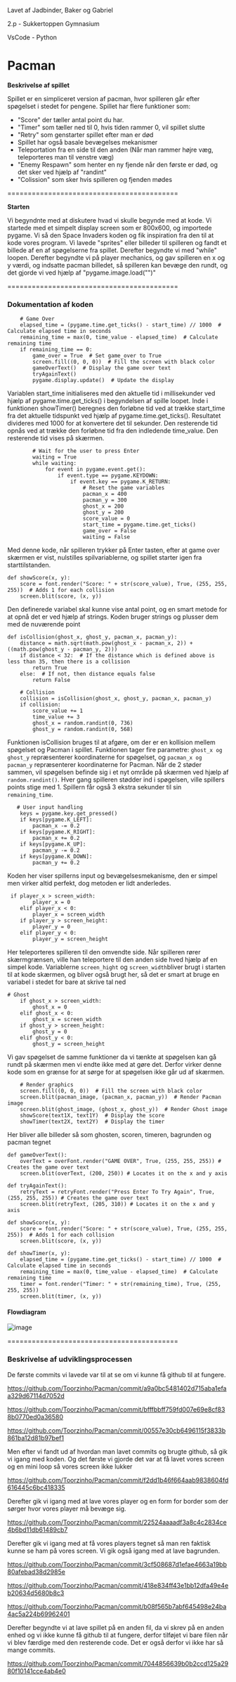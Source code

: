 Lavet af Jadbinder, Baker og Gabriel

2.p - Sukkertoppen Gymnasium

VsCode - Python


# Pacman

**Beskrivelse af spillet**

Spillet er en simpliceret version af pacman, hvor spilleren går efter spøgelset i stedet for pengene. Spillet har flere funktioner som: 

- "Score" der tæller antal point du har. 
- "Timer" som tæller ned til 0, hvis tiden rammer 0, vil spillet slutte
- "Retry" som genstarter spillet efter man er død
- Spillet har også basale bevægelses mekanismer  
- Teleportation fra en side til den anden (Når man rammer højre væg, teleporteres man til venstre væg)
- "Enemy Respawn" som henter en ny fjende når den første er død, og det sker ved hjælp af "randint"
- "Colission" som sker hvis spilleren og fjenden mødes

==========================================

**Starten**

Vi begyndnte med at diskutere hvad vi skulle begynde med at kode. Vi startede med et simpelt display screen som er 800x600, og importede pygame. Vi så den Space Invaders koden og fik inspiration fra den til at kode vores program. Vi lavede "sprites" eller billeder til spilleren og fandt et billede af en af spøgelserne fra spillet. Derefter begyndte vi med "while" loopen. Derefter begyndte vi på player mechanics, og gav spilleren en x og y værdi, og indsatte pacman billedet, så spilleren kan bevæge den rundt, og det gjorde vi ved hjælp af "pygame.image.load("")"

==========================================
### Dokumentation af koden

```
    # Game Over
    elapsed_time = (pygame.time.get_ticks() - start_time) // 1000  # Calculate elapsed time in seconds
    remaining_time = max(0, time_value - elapsed_time)  # Calculate remaining time
    if remaining_time == 0:
        game_over = True  # Set game_over to True
        screen.fill((0, 0, 0))  # Fill the screen with black color
        gameOverText()  # Display the game over text
        tryAgainText()
        pygame.display.update()  # Update the display
```

Variablen start_time initialiseres med den aktuelle tid i millisekunder ved hjælp af pygame.time.get_ticks() i begyndelsen af spille loopet.
Inde i funktionen showTimer() beregnes den forløbne tid ved at trække start_time fra det aktuelle tidspunkt ved hjælp af pygame.time.get_ticks(). Resultatet divideres med 1000 for at konvertere det til sekunder.
Den resterende tid opnås ved at trække den forløbne tid fra den indledende time_value.
Den resterende tid vises på skærmen.

```
        # Wait for the user to press Enter
        waiting = True
        while waiting:
            for event in pygame.event.get():
                if event.type == pygame.KEYDOWN:
                    if event.key == pygame.K_RETURN:
                        # Reset the game variables
                        pacman_x = 400
                        pacman_y = 300
                        ghost_x = 200
                        ghost_y = 200
                        score_value = 0
                        start_time = pygame.time.get_ticks()
                        game_over = False
                        waiting = False
```

Med denne kode, når spilleren trykker på Enter tasten, efter at game over skærmen er vist, nulstilles spilvariablerne, og spillet starter igen fra starttilstanden.

```
def showScore(x, y):
    score = font.render("Score: " + str(score_value), True, (255, 255, 255))  # Adds 1 for each collision
    screen.blit(score, (x, y))
```

Den definerede variabel skal kunne vise antal point, og en smart metode for at opnå det er ved hjælp af strings. Koden bruger strings og plusser dem med de nuværende point

```
def isCollision(ghost_x, ghost_y, pacman_x, pacman_y):
    distance = math.sqrt(math.pow(ghost_x - pacman_x, 2)) + ((math.pow(ghost_y - pacman_y, 2)))
    if distance < 32:  # If the distance which is defined above is less than 35, then there is a collision
        return True
    else:  # If not, then distance equals false
        return False

    # Collision
    collision = isCollision(ghost_x, ghost_y, pacman_x, pacman_y)
    if collision:
        score_value += 1
        time_value += 3
        ghost_x = random.randint(0, 736)
        ghost_y = random.randint(0, 568)
```

Funktionen isCollision bruges til at afgøre, om der er en kollision mellem spøgelset og Pacman i spillet.
Funktionen tager fire parametre: ``ghost_x og ghost_y`` repræsenterer koordinaterne for spøgelset, og ``pacman_x og pacman_y`` repræsenterer koordinaterne for Pacman.
Når de 2 støder sammen, vil spøgelsen befinde sig i et nyt område på skærmen ved hjælp af ``random.randint()``. Hver gang spilleren stødder ind i spøgelsen, ville spillers points stige med 1. 
Spillern får også 3 ekstra sekunder til sin ``remaining_time``.

```
   # User input handling
    keys = pygame.key.get_pressed()
    if keys[pygame.K_LEFT]:
        pacman_x -= 0.2
    if keys[pygame.K_RIGHT]:
        pacman_x += 0.2
    if keys[pygame.K_UP]:
        pacman_y -= 0.2
    if keys[pygame.K_DOWN]:
        pacman_y += 0.2
```

Koden her viser spillerns input og bevægelsesmekanisme, den er simpel men virker altid perfekt, dog metoden er lidt anderledes. 

```
 if player_x > screen_width:
        player_x = 0
    elif player_x < 0:
        player_x = screen_width
    if player_y > screen_height:
        player_y = 0
    elif player_y < 0:
        player_y = screen_height
```

Her teleporteres spilleren til den omvendte side. Når spilleren rører skærmgrænsen, ville han teleportere til den anden side hved hjælp af en simpel kode.
Variablerne ``screen_hight`` og ``screen_width``bliver brugt i starten til at kode skærmen, og bliver også brugt her, så det er smart at bruge en variabel i stedet for bare at skrive tal ned

```
# Ghost
    if ghost_x > screen_width:
        ghost_x = 0
    elif ghost_x < 0:
        ghost_x = screen_width
    if ghost_y > screen_height:
        ghost_y = 0
    elif ghost_y < 0:
        ghost_y = screen_height
```
Vi gav spøgelset de samme funktioner da vi tænkte at spøgelsen kan gå rundt på skærmen men vi endte ikke med at gøre det. Derfor virker denne kode som en grænse for at sørge for at spøgelsen ikke går ud af skærmen.

```
    # Render graphics
    screen.fill((0, 0, 0))  # Fill the screen with black color
    screen.blit(pacman_image, (pacman_x, pacman_y))  # Render Pacman image
    screen.blit(ghost_image, (ghost_x, ghost_y))  # Render Ghost image
    showScore(text1X, text1Y)  # Display the score
    showTimer(text2X, text2Y)  # Display the timer
```

Her bliver alle billeder så som ghosten, scoren, timeren, bagrunden og pacman tegnet

```
def gameOverText():
    overText = overFont.render("GAME OVER", True, (255, 255, 255)) # Creates the game over text
    screen.blit(overText, (200, 250)) # Locates it on the x and y axis
    
def tryAgainText():
    retryText = retryFont.render("Press Enter To Try Again", True, (255, 255, 255)) # Creates the game over text
    screen.blit(retryText, (205, 310)) # Locates it on the x and y axis

def showScore(x, y):
    score = font.render("Score: " + str(score_value), True, (255, 255, 255))  # Adds 1 for each collision
    screen.blit(score, (x, y))

def showTimer(x, y):
    elapsed_time = (pygame.time.get_ticks() - start_time) // 1000  # Calculate elapsed time in seconds
    remaining_time = max(0, time_value - elapsed_time)  # Calculate remaining time
    timer = font.render("Timer: " + str(remaining_time), True, (255, 255, 255))
    screen.blit(timer, (x, y))
```





#### Flowdiagram

![image](https://github.com/Toorzinho/Pacman/assets/146086727/e384f0a1-76d1-4db6-a3bb-c4b28ffc53d6)

==========================================

### Beskrivelse af udviklingsprocessen

De første commits vi lavede var til at se om vi kunne få github til at fungere.

https://github.com/Toorzinho/Pacman/commit/a9a0bc5481402d715aba1efaa329d67114d7052d

https://github.com/Toorzinho/Pacman/commit/bfffbbff759fd007e69e8cf838b0770ed0a36580

https://github.com/Toorzinho/Pacman/commit/00557e30cb6496115f3833b861ba12d81b97bef1

Men efter vi fandt ud af hvordan man lavet commits og brugte github, så gik vi igang med koden.
Og det første vi gjorde det var at få lavet vores screen og en mini loop så vores screen ikke lukker

https://github.com/Toorzinho/Pacman/commit/f2dd1b46f664aab9838604fd616445c6bc418335

Derefter gik vi igang med at lave vores player og en form for border som der sørger hvor vores player må bevæge sig.

https://github.com/Toorzinho/Pacman/commit/22524aaaadf3a8c4c2834ce4b6bd11db61489cb7

Derefter gik vi igang med at få vores players tegnet så man ren faktisk kunne se ham på vores screen. Vi gik også igang med at lave bagrunden.

https://github.com/Toorzinho/Pacman/commit/3cf508687d1efae4663a19bb80afebad38d2985e

https://github.com/Toorzinho/Pacman/commit/418e834ff43e1bb12dfa49e4eb20634d5680b8c3

https://github.com/Toorzinho/Pacman/commit/b08f565b7abf645498e24ba4ac5a224b69962401

Derefter begyndte vi at lave spillet på en anden fil, da vi skrev på en anden enhed og vi ikke kunne få github til at fungere, derfor tilføjet vi bare filen når vi blev færdige med den resterende code. Det er også derfor vi ikke har så mange commits.

https://github.com/Toorzinho/Pacman/commit/7044856639b0b2ccd125a2980f10141cce4ab4e0



